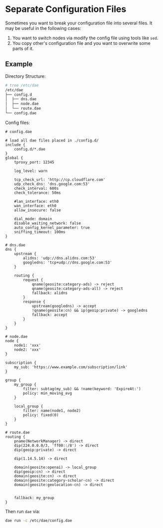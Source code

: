 # Separate Configuration Files

Sometimes you want to break your configuration file into several files. It may be useful in the following cases:

1. You want to switch nodes via modify the config file using tools like `sed`.
2. You copy other's configuration file and you want to overwrite some parts of it.

## Example

Directory Structure:

```sh
# tree /etc/dae
/etc/dae
├── config.d
│  ├── dns.dae
│  ├── node.dae
│  └── route.dae
└── config.dae
```

Config files:

```jsonc
# config.dae

# load all dae files placed in ./config.d/
include {
    config.d/*.dae
}
global {
    tproxy_port: 12345

    log_level: warn

    tcp_check_url: 'http://cp.cloudflare.com'
    udp_check_dns: 'dns.google.com:53'
    check_interval: 600s
    check_tolerance: 50ms

    #lan_interface: eth0
    wan_interface: eth0
    allow_insecure: false

    dial_mode: domain
    disable_waiting_network: false
    auto_config_kernel_parameter: true
    sniffing_timeout: 100ms
}
```

```jsonc
# dns.dae
dns {
    upstream {
        alidns: 'udp://dns.alidns.com:53'
        googledns: 'tcp+udp://dns.google.com:53'
    }

    routing {
        request {
            qname(geosite:category-ads) -> reject
            qname(geosite:category-ads-all) -> reject
            fallback: alidns
        }
        response {
            upstream(googledns) -> accept
            !qname(geosite:cn) && ip(geoip:private) -> googledns
            fallback: accept
        }
    }
}
```

```jsonc
# node.dae
node {
    node1: 'xxx'
    node2: 'xxx'
}

subscription {
    my_sub: 'https://www.example.com/subscription/link'
}

group {
    my_group {
        filter: subtag(my_sub) && !name(keyword: 'ExpireAt:')
        policy: min_moving_avg
    }

    local_group {
        filter: name(node1, node2)
        policy: fixed(0)
    }
}
```

```jsonc
# route.dae
routing {
    pname(NetworkManager) -> direct
    dip(224.0.0.0/3, 'ff00::/8') -> direct
    dip(geoip:private) -> direct

    dip(1.14.5.14) -> direct

    domain(geosite:openai) -> local_group
    dip(geoip:cn) -> direct
    domain(geosite:cn) -> direct
    domain(geosite:category-scholar-cn) -> direct
    domain(geosite:geolocation-cn) -> direct


    fallback: my_group
}
```

Then run `dae` via:

```sh
dae run -c /etc/dae/config.dae
```
